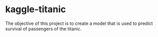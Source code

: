 # kaggle-titanic
The objective of this project is to create a model that is used to predict survival of passengers of the titanic.

